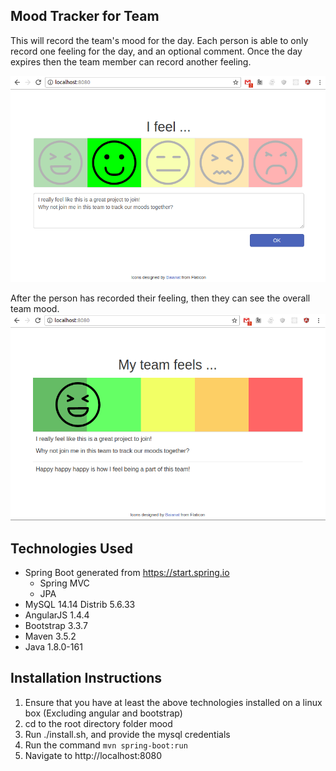 ## Mood Tracker for Team
This will record the team's mood for the day.
Each person is able to only record one feeling for the day,
and an optional comment.
Once the day expires then the team member can record another feeling.

![](https://raw.githubusercontent.com/superphilharris/mood/master/readme/mood.png)

After the person has recorded their feeling, then they can see the overall team mood.
![](https://raw.githubusercontent.com/superphilharris/mood/master/readme/mood-average.png)


## Technologies Used
* Spring Boot generated from https://start.spring.io
  * Spring MVC
  * JPA
* MySQL 14.14 Distrib 5.6.33
* AngularJS 1.4.4
* Bootstrap 3.3.7
* Maven 3.5.2
* Java 1.8.0-161


## Installation Instructions
1. Ensure that you have at least the above technologies installed on a linux box (Excluding angular and bootstrap)
2. cd to the root directory folder mood
3. Run ./install.sh, and provide the mysql credentials
4. Run the command `mvn spring-boot:run`
5. Navigate to http://localhost:8080

